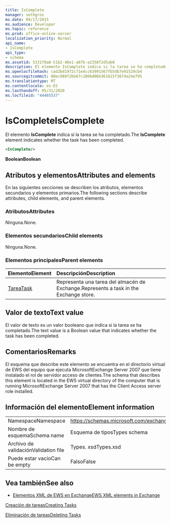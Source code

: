 ```yaml
---
title: IsComplete
manager: sethgros
ms.date: 09/17/2015
ms.audience: Developer
ms.topic: reference
ms.prod: office-online-server
localization_priority: Normal
api_name:
- IsComplete
api_type:
- schema
ms.assetid: 5331f0a8-51b2-46e1-a07b-a2358f2d5ab0
description: El elemento IsComplete indica si la tarea se ha completado.
ms.openlocfilehash: cad2bd1972c71e4cc63991567fb5db7e91529cb4
ms.sourcegitcommit: 88ec988f2bb67c1866d06b361615f3674a24e795
ms.translationtype: MT
ms.contentlocale: es-ES
ms.lasthandoff: 05/31/2020
ms.locfileid: "44465537"
---
```

# <a name="iscomplete"></a><span data-ttu-id="52e99-103">IsComplete</span><span class="sxs-lookup"><span data-stu-id="52e99-103">IsComplete</span></span>

<span data-ttu-id="52e99-104">El elemento **IsComplete** indica si la tarea se ha completado.</span><span class="sxs-lookup"><span data-stu-id="52e99-104">The **IsComplete** element indicates whether the task has been completed.</span></span> 
  
```xml
<IsComplete/>
```

 <span data-ttu-id="52e99-105">**Boolean**</span><span class="sxs-lookup"><span data-stu-id="52e99-105">**Boolean**</span></span>
## <a name="attributes-and-elements"></a><span data-ttu-id="52e99-106">Atributos y elementos</span><span class="sxs-lookup"><span data-stu-id="52e99-106">Attributes and elements</span></span>

<span data-ttu-id="52e99-107">En las siguientes secciones se describen los atributos, elementos secundarios y elementos primarios.</span><span class="sxs-lookup"><span data-stu-id="52e99-107">The following sections describe attributes, child elements, and parent elements.</span></span>
  
### <a name="attributes"></a><span data-ttu-id="52e99-108">Atributos</span><span class="sxs-lookup"><span data-stu-id="52e99-108">Attributes</span></span>

<span data-ttu-id="52e99-109">Ninguna.</span><span class="sxs-lookup"><span data-stu-id="52e99-109">None.</span></span>
  
### <a name="child-elements"></a><span data-ttu-id="52e99-110">Elementos secundarios</span><span class="sxs-lookup"><span data-stu-id="52e99-110">Child elements</span></span>

<span data-ttu-id="52e99-111">Ninguna.</span><span class="sxs-lookup"><span data-stu-id="52e99-111">None.</span></span>
  
### <a name="parent-elements"></a><span data-ttu-id="52e99-112">Elementos principales</span><span class="sxs-lookup"><span data-stu-id="52e99-112">Parent elements</span></span>

|<span data-ttu-id="52e99-113">**Elemento**</span><span class="sxs-lookup"><span data-stu-id="52e99-113">**Element**</span></span>|<span data-ttu-id="52e99-114">**Descripción**</span><span class="sxs-lookup"><span data-stu-id="52e99-114">**Description**</span></span>|
|:-----|:-----|
|[<span data-ttu-id="52e99-115">Tarea</span><span class="sxs-lookup"><span data-stu-id="52e99-115">Task</span></span>](task.md) <br/> |<span data-ttu-id="52e99-116">Representa una tarea del almacén de Exchange.</span><span class="sxs-lookup"><span data-stu-id="52e99-116">Represents a task in the Exchange store.</span></span>  <br/> |
   
## <a name="text-value"></a><span data-ttu-id="52e99-117">Valor de texto</span><span class="sxs-lookup"><span data-stu-id="52e99-117">Text value</span></span>

<span data-ttu-id="52e99-118">El valor de texto es un valor booleano que indica si la tarea se ha completado.</span><span class="sxs-lookup"><span data-stu-id="52e99-118">The text value is a Boolean value that indicates whether the task has been completed.</span></span>
  
## <a name="remarks"></a><span data-ttu-id="52e99-119">Comentarios</span><span class="sxs-lookup"><span data-stu-id="52e99-119">Remarks</span></span>

<span data-ttu-id="52e99-120">El esquema que describe este elemento se encuentra en el directorio virtual de EWS del equipo que ejecuta MicrosoftExchange Server 2007 que tiene instalado el rol de servidor acceso de clientes.</span><span class="sxs-lookup"><span data-stu-id="52e99-120">The schema that describes this element is located in the EWS virtual directory of the computer that is running MicrosoftExchange Server 2007 that has the Client Access server role installed.</span></span>
  
## <a name="element-information"></a><span data-ttu-id="52e99-121">Información del elemento</span><span class="sxs-lookup"><span data-stu-id="52e99-121">Element information</span></span>

|||
|:-----|:-----|
|<span data-ttu-id="52e99-122">Namespace</span><span class="sxs-lookup"><span data-stu-id="52e99-122">Namespace</span></span>  <br/> |https://schemas.microsoft.com/exchange/services/2006/types  <br/> |
|<span data-ttu-id="52e99-123">Nombre de esquema</span><span class="sxs-lookup"><span data-stu-id="52e99-123">Schema name</span></span>  <br/> |<span data-ttu-id="52e99-124">Esquema de tipos</span><span class="sxs-lookup"><span data-stu-id="52e99-124">Types schema</span></span>  <br/> |
|<span data-ttu-id="52e99-125">Archivo de validación</span><span class="sxs-lookup"><span data-stu-id="52e99-125">Validation file</span></span>  <br/> |<span data-ttu-id="52e99-126">Types. xsd</span><span class="sxs-lookup"><span data-stu-id="52e99-126">Types.xsd</span></span>  <br/> |
|<span data-ttu-id="52e99-127">Puede estar vacío</span><span class="sxs-lookup"><span data-stu-id="52e99-127">Can be empty</span></span>  <br/> |<span data-ttu-id="52e99-128">Falso</span><span class="sxs-lookup"><span data-stu-id="52e99-128">False</span></span>  <br/> |
   
## <a name="see-also"></a><span data-ttu-id="52e99-129">Vea también</span><span class="sxs-lookup"><span data-stu-id="52e99-129">See also</span></span>



- [<span data-ttu-id="52e99-130">Elementos XML de EWS en Exchange</span><span class="sxs-lookup"><span data-stu-id="52e99-130">EWS XML elements in Exchange</span></span>](ews-xml-elements-in-exchange.md)


[<span data-ttu-id="52e99-131">Creación de tareas</span><span class="sxs-lookup"><span data-stu-id="52e99-131">Creating Tasks</span></span>](https://msdn.microsoft.com/library/0ef97334-e8a0-4f67-a23a-dd9e2bbad49f%28Office.15%29.aspx)
  
[<span data-ttu-id="52e99-132">Eliminación de tareas</span><span class="sxs-lookup"><span data-stu-id="52e99-132">Deleting Tasks</span></span>](https://msdn.microsoft.com/library/a3d7e25f-8a35-4901-b1d9-d31f418ab340%28Office.15%29.aspx)

